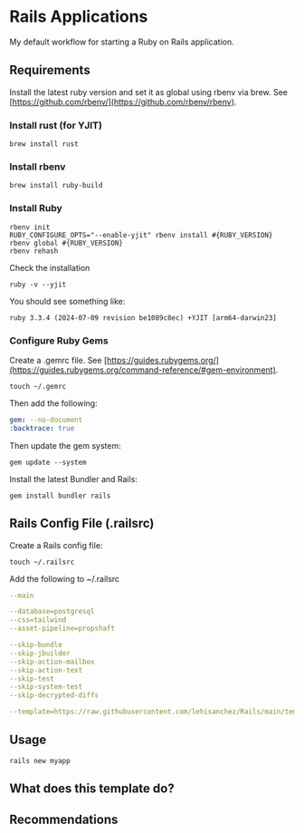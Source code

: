 # Rails Applications

My default workflow for starting a Ruby on Rails application.

## Requirements

Install the latest ruby version and set it as global using rbenv via brew. See [https://github.com/rbenv/](https://github.com/rbenv/rbenv).

### Install rust (for YJIT)

```shell
brew install rust
```

### Install rbenv

```shell
brew install ruby-build
```

### Install Ruby

```shell
rbenv init
RUBY_CONFIGURE_OPTS="--enable-yjit" rbenv install #{RUBY_VERSION}
rbenv global #{RUBY_VERSION}
rbenv rehash
```

Check the installation

```shell
ruby -v --yjit
```

You should see something like:

```shell
ruby 3.3.4 (2024-07-09 revision be1089c8ec) +YJIT [arm64-darwin23]
```

### Configure Ruby Gems

Create a .gemrc file. See [https://guides.rubygems.org/](https://guides.rubygems.org/command-reference/#gem-environment).

```shell
touch ~/.gemrc
```

Then add the following:

```yaml
gem: --no-document
:backtrace: true
```

Then update the gem system:

```shell
gem update --system
```

Install the latest Bundler and Rails:

```shell
gem install bundler rails
```

## Rails Config File (.railsrc)

Create a Rails config file:

```shell
touch ~/.railsrc
```

Add the following to ~/.railsrc

```yaml
--main

--database=postgresql
--css=tailwind
--asset-pipeline=propshaft

--skip-bundle
--skip-jbuilder
--skip-action-mailbox
--skip-action-text
--skip-test
--skip-system-test
--skip-decrypted-diffs

--template=https://raw.githubusercontent.com/lehisanchez/Rails/main/template.rb
```

## Usage

```shell
rails new myapp
```

## What does this template do?

## Recommendations
